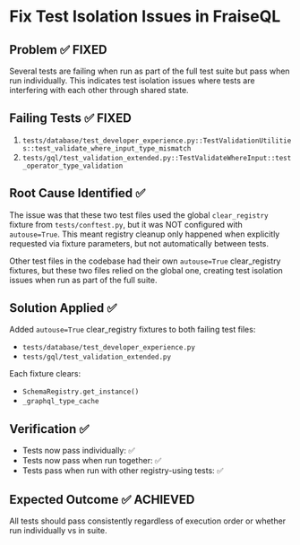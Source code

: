 # Fix Test Isolation Issues in FraiseQL

## Problem ✅ FIXED
Several tests are failing when run as part of the full test suite but pass when run individually. This indicates test isolation issues where tests are interfering with each other through shared state.

## Failing Tests ✅ FIXED
1. `tests/database/test_developer_experience.py::TestValidationUtilities::test_validate_where_input_type_mismatch`
2. `tests/gql/test_validation_extended.py::TestValidateWhereInput::test_operator_type_validation`

## Root Cause Identified ✅
The issue was that these two test files used the global `clear_registry` fixture from `tests/conftest.py`, but it was NOT configured with `autouse=True`. This meant registry cleanup only happened when explicitly requested via fixture parameters, but not automatically between tests.

Other test files in the codebase had their own `autouse=True` clear_registry fixtures, but these two files relied on the global one, creating test isolation issues when run as part of the full suite.

## Solution Applied ✅
Added `autouse=True` clear_registry fixtures to both failing test files:
- `tests/database/test_developer_experience.py`
- `tests/gql/test_validation_extended.py`

Each fixture clears:
- `SchemaRegistry.get_instance()`
- `_graphql_type_cache`

## Verification ✅
- Tests now pass individually: ✅
- Tests now pass when run together: ✅
- Tests pass when run with other registry-using tests: ✅

## Expected Outcome ✅ ACHIEVED
All tests should pass consistently regardless of execution order or whether run individually vs in suite.
